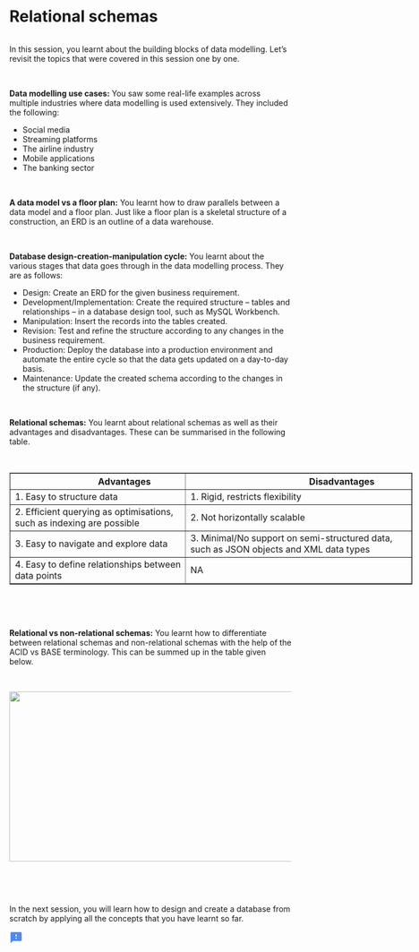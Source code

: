 <div class="componentSwitcher" data-testid="componentSwitcher" data-resource-woolf="3792363">
   <h1 class="segment_heading">Relational schemas</h1>
   <div class="generic_component pv-8 mb-16">
      <div>
         <div style="opacity: 0;">
            <span class="MathJax_Preview" style="display: none;"></span>
            <span id="MathJax-Element-52-Frame" class="mjx-chtml MathJax_CHTML" tabindex="0" data-mathml="<math xmlns=&quot;http://www.w3.org/1998/Math/MathML&quot; />" role="presentation" style="font-size: 108%; position: relative;">
               <span id="MJXc-Node-93" class="mjx-math" aria-hidden="true"><span id="MJXc-Node-94" class="mjx-mrow"></span></span>
               <span class="MJX_Assistive_MathML" role="presentation">
                  <math xmlns="http://www.w3.org/1998/Math/MathML"></math>
               </span>
            </span>
         </div>
         <div class="text_component ckOutput">
            <p>In this session, you learnt about the building blocks of data modelling. Let’s revisit the topics that were covered in this session one by one.</p>
            <p>&nbsp;</p>
            <p><strong>Data modelling use cases:</strong> You saw some real-life examples across multiple industries where data modelling is used extensively. They included the following:</p>
            <ul>
               <li>Social media</li>
               <li>Streaming platforms</li>
               <li>The airline industry</li>
               <li>Mobile applications</li>
               <li>The banking sector</li>
            </ul>
            <p>&nbsp;</p>
            <p><strong>A data model vs a floor plan:</strong> You learnt how to draw parallels between a data model and a floor plan. Just like a floor plan is a skeletal structure of a construction, an ERD is an outline of a data warehouse.</p>
            <p>&nbsp;</p>
            <p><strong>Database design-creation-manipulation cycle:</strong> You learnt about the various stages that data goes through in the data modelling process. They are as follows:</p>
            <ul>
               <li>Design: Create an ERD for the given business requirement.</li>
               <li>Development/Implementation: Create the required structure – tables and relationships – in a database design tool, such as MySQL Workbench.</li>
               <li>Manipulation: Insert the records into the tables created.</li>
               <li>Revision: Test and refine the structure according to any changes in the business requirement.</li>
               <li>Production: Deploy the database into a production environment and automate the entire cycle so that the data gets updated on a day-to-day basis.</li>
               <li>Maintenance: Update the created schema according to the changes in the structure (if any).</li>
            </ul>
            <p>&nbsp;</p>
            <p><strong>Relational schemas:</strong> You learnt about relational schemas as well as their advantages and disadvantages. These can be summarised in the following table.</p>
            <p>&nbsp;</p>
            <table border="1" cellspacing="1" cellpadding="1" style="width: 720px;">
               <thead>
                  <tr>
                     <th scope="col">&nbsp; &nbsp; &nbsp; &nbsp; &nbsp; &nbsp; &nbsp; &nbsp; &nbsp; &nbsp; &nbsp; Advantages</th>
                     <th scope="col">&nbsp; &nbsp; &nbsp; &nbsp; &nbsp; &nbsp; &nbsp; &nbsp; &nbsp; &nbsp; &nbsp; &nbsp; &nbsp; &nbsp; &nbsp; &nbsp; &nbsp; &nbsp; Disadvantages</th>
                  </tr>
               </thead>
               <tbody>
                  <tr>
                     <td>1. Easy to structure data</td>
                     <td>1. Rigid, restricts flexibility</td>
                  </tr>
                  <tr>
                     <td>2.&nbsp;Efficient querying as optimisations, such as indexing are possible</td>
                     <td>2. Not horizontally scalable</td>
                  </tr>
                  <tr>
                     <td>3.&nbsp;Easy to navigate and explore data</td>
                     <td>3.&nbsp;Minimal/No support on semi-structured data, such as JSON objects and XML data types</td>
                  </tr>
                  <tr>
                     <td>4.&nbsp;Easy to define relationships between data points</td>
                     <td>NA</td>
                  </tr>
               </tbody>
            </table>
            <p>&nbsp;</p>
            <p>&nbsp;</p>
            <p><strong>Relational vs non-relational schemas:</strong> You learnt how to differentiate between relational schemas and non-relational schemas with the help of the ACID vs BASE terminology. This can be summed up in the table given below.</p>
            <p>&nbsp;</p>
            <p style="text-align: center;"><img class="image-editor" data-width="1011" data-height="512" height="303.8575667655786" width="600" src="https://images.upgrad.com/86b24264-7241-467c-a46c-bb79e26305ce-AcidBase1.png"></p>
            <p>&nbsp;</p>
            <p>&nbsp;</p>
            <p>In the next session, you will learn how to design and create a database from scratch by applying all the concepts that you have learnt so far.</p>
         </div>
      </div>
   </div>
   <div class="report_an_error_container" data-testid="segment-report-an-error">
      <div class="report_error_handle mb-12">
         <div class="display" role="presentation">
            <svg xmlns="http://www.w3.org/2000/svg" height="24" viewBox="0 0 24 24" width="24">
               <path d="M0 0h24v24H0z" fill="none"></path>
               <path fill="#4F8AFB" d="M20 2H4c-1.1 0-1.99.9-1.99 2L2 22l4-4h14c1.1 0 2-.9 2-2V4c0-1.1-.9-2-2-2zm-7 12h-2v-2h2v2zm0-4h-2V6h2v4z"></path>
            </svg>
         </div>
      </div>
   </div>
</div>
